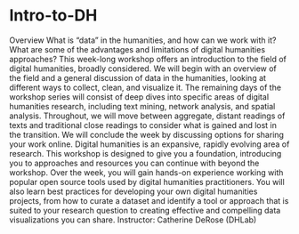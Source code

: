 # Intro-to-DH
Overview What is “data” in the humanities, and how can we work with it? What are some of the advantages and limitations of digital humanities approaches? This week-long workshop offers an introduction to the field of digital humanities, broadly considered. We will begin with an overview of the field and a general discussion of data in the humanities, looking at different ways to collect, clean, and visualize it. The remaining days of the workshop series will consist of deep dives into specific areas of digital humanities research, including text mining, network analysis, and spatial analysis. Throughout, we will move between aggregate, distant readings of texts and traditional close readings to consider what is gained and lost in the transition. We will conclude the week by discussing options for sharing your work online.  Digital humanities is an expansive, rapidly evolving area of research. This workshop is designed to give you a foundation, introducing you to approaches and resources you can continue with beyond the workshop. Over the week, you will gain hands-on experience working with popular open source tools used by digital humanities practitioners. You will also learn best practices for developing your own digital humanities projects, from how to curate a dataset and identify a tool or approach that is suited to your research question to creating effective and compelling data visualizations you can share.  Instructor: Catherine DeRose (DHLab)
